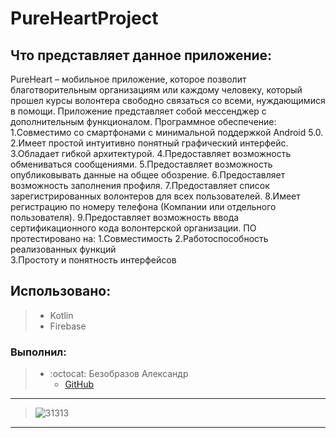 # PureHeartProject
## Что представляет данное приложение:
PureHeart – мобильное приложение, которое позволит благотворительным организациям или каждому человеку, который прошел курсы волонтера свободно связаться со всеми, нуждающимися в помощи. Приложение представляет собой мессенджер с дополнительным функционалом.
Программное обеспечение: 
1.Cовместимо со смартфонами с минимальной поддержкой Android 5.0.
2.Имеет простой интуитивно понятный графический интерфейс.
3.Обладает гибкой архитектурой.
4.Предоставляет возможность обмениваться сообщениями.
5.Предоставляет возможность опубликовывать данные на общее обозрение.
6.Предоставляет возможность заполнения профиля.
7.Предоставляет список зарегистрированных волонтеров для всех пользователей.
8.Имеет регистрацию по номеру телефона (Компании или отдельного пользователя).
9.Предоставляет возможность ввода сертификационного кода волонтерской организации.
ПО протестировано на: 
  1.Совместимость 
  2.Работоспособность реализованных функций  
  3.Простоту и понятность интерфейсов 
## Использовано:
> * Kotlin
> * Firebase
### Выполнил:
> * :octocat: Безобразов Александр
>    * [GitHub](https://github.com/ultraxion2000)
 ------------------------------------------------------------------------------------------------------------------------------------------------------------------------
>  ![31313](https://user-images.githubusercontent.com/66636002/169861886-8b10064c-cdba-4b06-bcfe-b6b06709662f.PNG)
  -----------------------------------------------------------------------------------------------------------------------------------------------------------------------




